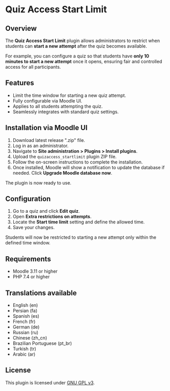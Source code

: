 # Quiz Access Start Limit


## Overview

The **Quiz Access Start Limit** plugin allows administrators to restrict when students can **start a new attempt** after the quiz becomes available.

For example, you can configure a quiz so that students have **only 10 minutes to start a new attempt** once it opens, ensuring fair and controlled access for all participants.


## Features

- Limit the time window for starting a new quiz attempt.
- Fully configurable via Moodle UI.
- Applies to all students attempting the quiz.
- Seamlessly integrates with standard quiz settings.


## Installation via Moodle UI

1. Download latest release ".zip" file.
2. Log in as an administrator.
3. Navigate to **Site administration > Plugins > Install plugins**.
4. Upload the `quizaccess_startlimit` plugin ZIP file.
5. Follow the on-screen instructions to complete the installation.
6. Once installed, Moodle will show a notification to update the database if needed. Click **Upgrade Moodle database now**.

The plugin is now ready to use.


## Configuration

1. Go to a quiz and click **Edit quiz**.
2. Open **Extra restrictions on attempts**.
3. Locate the **Start time limit** setting and define the allowed time.
4. Save your changes.

Students will now be restricted to starting a new attempt only within the defined time window.


## Requirements

- Moodle 3.11 or higher
- PHP 7.4 or higher


## Translations available

- English (en)
- Persian (fa)
- Spanish (es)
- French (fr)
- German (de)
- Russian (ru)
- Chinese (zh_cn)
- Brazilian Portuguese (pt_br)
- Turkish (tr)
- Arabic (ar)


## License

This plugin is licensed under [GNU GPL v3](https://www.gnu.org/licenses/gpl-3.0.html).
